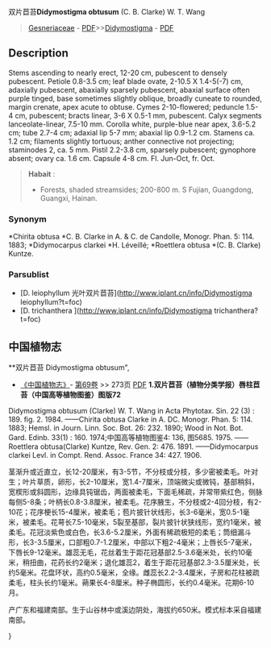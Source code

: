双片苣苔**Didymostigma obtusum** (C. B. Clarke) W. T. Wang

> [Gesneriaceae](http://www.iplant.cn/info/Gesneriaceae?t=foc) - [PDF](http://www.iplant.cn/foc/pdf/Gesneriaceae.pdf)>>[Didymostigma](http://www.iplant.cn/info/Didymostigma?t=foc) - [PDF](http://www.iplant.cn/foc/pdf/Didymostigma.pdf)

## Description

Stems ascending to nearly erect, 12-20 cm, pubescent to densely pubescent. Petiole 0.8-3.5 cm; leaf blade ovate, 2-10.5 X 1.4-5(-7) cm, adaxially pubescent, abaxially sparsely pubescent, abaxial surface often purple tinged, base sometimes slightly oblique, broadly cuneate to rounded, margin crenate, apex acute to obtuse. Cymes 2-10-flowered; peduncle 1.5-4 cm, pubescent; bracts linear, 3-6 X 0.5-1 mm, pubescent. Calyx segments lanceolate-linear, 7.5-10 mm. Corolla white, purple-blue near apex, 3.6-5.2 cm; tube 2.7-4 cm; adaxial lip 5-7 mm; abaxial lip 0.9-1.2 cm. Stamens ca. 1.2 cm; filaments slightly tortuous; anther connective not projecting; staminodes 2, ca. 5 mm. Pistil 2.2-3.8 cm, sparsely pubescent; gynophore absent; ovary ca. 1.6 cm. Capsule 4-8 cm. Fl. Jun-Oct, fr. Oct.


> **Habait** : 
>* Forests, shaded streamsides; 200-800 m. S Fujian, Guangdong, Guangxi, Hainan.

### Synonym
*Chirita obtusa *C. B. Clarke in A. & C. de Candolle, Monogr. Phan. 5: 114. 1883; *Didymocarpus clarkei *H. Léveillé; *Roettlera obtusa *(C. B. Clarke) Kuntze.

### Parsublist

* [D.  leiophyllum  光叶双片苣苔](http://www.iplant.cn/info/Didymostigma leiophyllum?t=foc)
* [D.  trichanthera  ](http://www.iplant.cn/info/Didymostigma trichanthera?t=foc)

## 中国植物志

**双片苣苔 Didymostigma obtusum",


* [《中国植物志》](http://www.iplant.cn/frps)- [第69卷](http://www.iplant.cn/frps/vol/69) >> 273页 [PDF](http://www.iplant.cn/frps/pdf/69/273.pdf)
**1.双片苣苔（植物分类学报）唇柱苣苔（中国高等植物图鉴）图版72**

Didymostigma obtusum (Clarke) W. T. Wang in Acta Phytotax. Sin. 22 (3) : 189. fig. 2. 1984. ——Chirita obtusa Clarke in A. DC. Monogr. Phan. 5: 114. 1883; Hemsl. in Journ. Linn. Soc. Bot. 26: 232. 1890; Wood in Not. Bot. Gard. Edinb. 33(1) : 160. 1974;中国高等植物图鉴4: 136, 图5685. 1975. ——Roettlera obtusa(Clarke) Kuntze, Rev. Gen. 2: 476. 1891. ——Didymocarpus clarkei Levl. in Compt. Rend. Assoc. France 34: 427. 1906.

茎渐升或近直立，长12-20厘米，有3-5节，不分枝或分枝，多少密被柔毛。叶对生；叶片草质，卵形，长2-10厘米，宽1.4-7厘米，顶端微尖或微钝，基部稍斜，宽楔形或斜圆形，边缘具钝锯齿，两面被柔毛，下面毛稀疏，并常带紫红色，侧脉每侧5-8条；叶柄长0.8-3.8厘米，被柔毛。花序腋生，不分枝或2-4回分枝，有2-10花；花序梗长15-4厘米，被柔毛；苞片披针状线形，长3-6毫米，宽0.5-1毫米，被柔毛。花萼长7.5-10毫米，5裂至基部，裂片披针状狭线形，宽约1毫米，被柔毛。花冠淡紫色或白色，长3.6-5.2厘米，外面有稀疏极短的柔毛；筒细漏斗形，长3-3.5厘米，口部粗0.7-1.2厘米，中部以下粗2-4毫米；上唇长5-7毫米，下唇长9-12毫米。雄蕊无毛，花丝着生于距花冠基部2.5-3.6毫米处，长约10毫米，稍扭曲，花药长约2毫米；退化雄蕊2，着生于距花冠基部2.3-3.5厘米处，长约5毫米。花盘环状，高约0.5毫米，全缘。雌蕊长2.2-3.4厘米，子房和花柱被疏柔毛，柱头长约1毫米。蒴果长4-8厘米。种子椭圆形，长约0.4毫米。花期6-10月。

产广东和福建南部。生于山谷林中或溪边阴处，海拔约650米。模式标本采自福建南部。

}